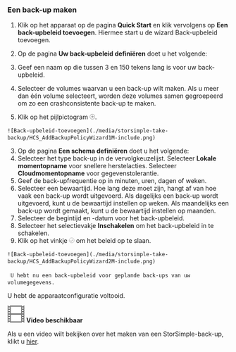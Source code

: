 <!--author=alkohli last changed: 9/17/15-->

### Een back-up maken

1. Klik op het apparaat op de pagina **Quick Start** en klik vervolgens op **Een back-upbeleid toevoegen**. Hiermee start u de wizard Back-upbeleid toevoegen. 

2. Op de pagina **Uw back-upbeleid definiëren** doet u het volgende:
  1. Geef een naam op die tussen 3 en 150 tekens lang is voor uw back-upbeleid.
  2. Selecteer de volumes waarvan u een back-up wilt maken. Als u meer dan één volume selecteert, worden deze volumes samen gegroepeerd om zo een crashconsistente back-up te maken.
  3. Klik op het pijlpictogram ![pijltje](./media/storsimple-take-backup/HCS_ArrowIcon-include.png). 
  
    ![Back-upbeleid-toevoegen](./media/storsimple-take-backup/HCS_AddBackupPolicyWizard1M-include.png)

3. Op de pagina **Een schema definiëren** doet u het volgende:
  1. Selecteer het type back-up in de vervolgkeuzelijst. Selecteer **Lokale momentopname** voor snellere herstelacties. Selecteer **Cloudmomentopname** voor gegevenstolerantie.
  2. Geef de back-upfrequentie op in minuten, uren, dagen of weken.
  3. Selecteer een bewaartijd. Hoe lang deze moet zijn, hangt af van hoe vaak een back-up wordt uitgevoerd. Als dagelijks een back-up wordt uitgevoerd, kunt u de bewaartijd instellen op weken. Als maandelijks een back-up wordt gemaakt, kunt u de bewaartijd instellen op maanden.
  4. Selecteer de begintijd en -datum voor het back-upbeleid.
  5. Selecteer het selectievakje **Inschakelen** om het back-upbeleid in te schakelen. 
  6. Klik op het vinkje ![vinkje](./media/storsimple-take-backup/HCS_CheckIcon-include.png) om het beleid op te slaan.

    ![Back-upbeleid-toevoegen](./media/storsimple-take-backup/HCS_AddBackupPolicyWizard2M-include.png)
 
     U hebt nu een back-upbeleid voor geplande back-ups van uw volumegegevens.

U hebt de apparaatconfiguratie voltooid. 

![Video beschikbaar](./media/storsimple-take-backup/Video_icon.png) **Video beschikbaar**

Als u een video wilt bekijken over het maken van een StorSimple-back-up, klikt u [hier](https://azure.microsoft.com/documentation/videos/take-a-storsimple-backup/).


<!--HONumber=Jun16_HO2-->



